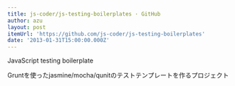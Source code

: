 ```yaml
---
title: js-coder/js-testing-boilerplates · GitHub
author: azu
layout: post
itemUrl: 'https://github.com/js-coder/js-testing-boilerplates'
date: '2013-01-31T15:00:00.000Z'
---
```

JavaScript testing boilerplate

Gruntを使ったjasmine/mocha/qunitのテストテンプレートを作るプロジェクト
